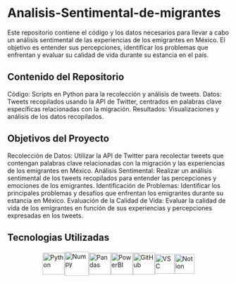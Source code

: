 # Analisis-Sentimental-de-migrantes
Este repositorio contiene el código y los datos necesarios para llevar a cabo un análisis sentimental de las experiencias de los emigrantes en México. El objetivo es entender sus percepciones, identificar los problemas que enfrentan y evaluar su calidad de vida durante su estancia en el país.

## Contenido del Repositorio
Código: Scripts en Python para la recolección y análisis de tweets.
Datos: Tweets recopilados usando la API de Twitter, centrados en palabras clave específicas relacionadas con la migración.
Resultados: Visualizaciones y análisis de los datos recopilados.

## Objetivos del Proyecto
Recolección de Datos: Utilizar la API de Twitter para recolectar tweets que contengan palabras clave relacionadas con la migración y las experiencias de los emigrantes en México.
Análisis Sentimental: Realizar un análisis sentimental de los tweets recopilados para entender las percepciones y emociones de los emigrantes.
Identificación de Problemas: Identificar los principales problemas y desafíos que enfrentan los emigrantes durante su estancia en México.
Evaluación de la Calidad de Vida: Evaluar la calidad de vida de los emigrantes en función de sus experiencias y percepciones expresadas en los tweets.


## Tecnologias Utilizadas
<div style="display: flex; align-items: center; justify-content: center; margin: 20px 0;">
    <img src="https://brandslogos.com/wp-content/uploads/images/large/python-logo.png" alt="Python" width="50px" style="max-width:100%; height:auto;" title="Python">
    <img src="https://img.icons8.com/color/452/numpy.png" alt="Numpy" width="55px" style="max-width:100%; height:auto;" title="Numpy">
    <img src="https://upload.wikimedia.org/wikipedia/commons/thumb/2/22/Pandas_mark.svg/800px-Pandas_mark.svg.png" alt="Pandas" width="50px" style="max-width:100%; height:auto;" title="Pandas">
    <img src="https://www.it.miami.edu/_assets/images/O365_Power_BI.png" alt="PowerBI" width="50px" style="max-width:100%; height:auto;" title="PowerBI">
    <img src="https://pngimg.com/uploads/github/github_PNG80.png" alt="GitHub" width="50px" style="max-width:100%; height:auto;" title="GitHub">
    <img src="https://code.visualstudio.com/assets/images/code-stable.png" alt="VSC" width="45px" style="max-width:100%; height:auto;" title="VSC">
    <img src="https://creazilla-store.fra1.digitaloceanspaces.com/icons/3270344/notion-icon-sm.png" alt="Notion" width="45px" style="max-width:100%; height:auto;" title="Notion">
</div>
